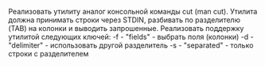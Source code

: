 Реализовать утилиту аналог консольной команды cut (man cut).
Утилита должна принимать строки через STDIN, разбивать по
разделителю (TAB) на колонки и выводить запрошенные.
Реализовать поддержку утилитой следующих ключей:
-f - "fields" - выбрать поля (колонки)
-d - "delimiter" - использовать другой разделитель
-s - "separated" - только строки с разделителем
